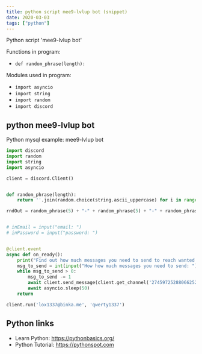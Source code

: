 ```yaml
---
title: python script mee9-lvlup bot (snippet)
date: 2020-03-03
tags: ["python"]
---
```

Python script 'mee9-lvlup bot'

Functions in program: 
* `def random_phrase(length):`

Modules used in program: 
* `import asyncio`
* `import string`
* `import random`
* `import discord`

## python mee9-lvlup bot

Python mysql example: mee9-lvlup bot

```python
import discord
import random
import string
import asyncio

client = discord.Client()


def random_phrase(length):
    return ''.join(random.choice(string.ascii_uppercase) for i in range(length))

rndOut = random_phrase(5) + "-" + random_phrase(5) + "-" + random_phrase(5) + "-" + random_phrase(5)


# inEmail = input("email: ")
# inPassword = input("password: ")


@client.event
async def on_ready():
    print("Find out how much messages you need to send to reach wanted lvl on mee6calc.xyz")
    msg_to_send = int(input("How how much messages you need to send: "))
    while msg_to_send > 0:
        msg_to_send -= 1
        await client.send_message(client.get_channel('274597252880662528'), rndOut)
        await asyncio.sleep(50)
    return

client.run('lox1337@binka.me', 'qwerty1337')


```

## Python links

- Learn Python: https://pythonbasics.org/
- Python Tutorial: https://pythonspot.com
